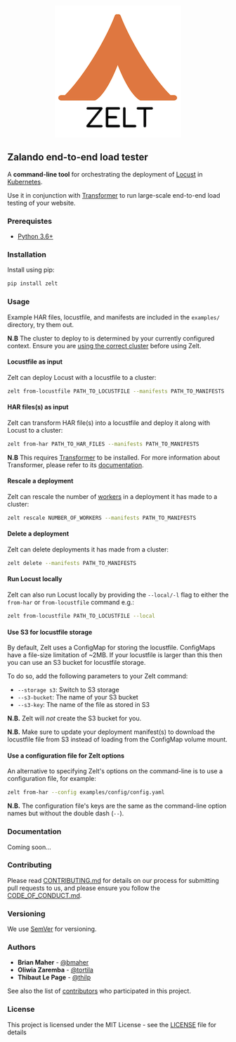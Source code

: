 <p align="center"><img src="images/zelt.png"/></p>

## Zalando end-to-end load tester

A **command-line tool** for orchestrating the deployment of [Locust][] in [Kubernetes][].

Use it in conjunction with [Transformer][] to run large-scale end-to-end load testing of your website.

### Prerequistes

- [Python 3.6+][]

### Installation

Install using pip:

```bash
pip install zelt
```

### Usage

Example HAR files, locustfile, and manifests are included in the `examples/` directory, try them out.

**N.B** The cluster to deploy to is determined by your currently configured context. Ensure you are [using the correct cluster][] before using Zelt.

#### Locustfile as input

Zelt can deploy Locust with a locustfile to a cluster:

```bash
zelt from-locustfile PATH_TO_LOCUSTFILE --manifests PATH_TO_MANIFESTS
```

#### HAR files(s) as input

Zelt can transform HAR file(s) into a locustfile and deploy it along with Locust to a cluster:

```bash
zelt from-har PATH_TO_HAR_FILES --manifests PATH_TO_MANIFESTS
```

**N.B** This requires [Transformer][] to be installed. For more information about Transformer, please refer to its [documentation][].

#### Rescale a deployment

Zelt can rescale the number of [workers][] in a deployment it has made to a cluster:

```bash
zelt rescale NUMBER_OF_WORKERS --manifests PATH_TO_MANIFESTS
```

#### Delete a deployment

Zelt can delete deployments it has made from a cluster:

```bash
zelt delete --manifests PATH_TO_MANIFESTS
```

#### Run Locust locally

Zelt can also run Locust locally by providing the `--local/-l` flag to either the `from-har` or `from-locustfile` command e.g.:

```bash
zelt from-locustfile PATH_TO_LOCUSTFILE --local
```

#### Use S3 for locustfile storage

By default, Zelt uses a ConfigMap for storing the locustfile. ConfigMaps have a file-size limitation of ~2MB. If your locustfile is larger than this then you can use an S3 bucket for locustfile storage.

To do so, add the following parameters to your Zelt command:

- `--storage s3`: Switch to S3 storage
- `--s3-bucket`: The name of your S3 bucket
- `--s3-key`: The name of the file as stored in S3

**N.B.** Zelt will _not_ create the S3 bucket for you.

**N.B.** Make sure to update your deployment manifest(s) to download the locustfile file from S3 instead of loading from the ConfigMap volume mount.

#### Use a configuration file for Zelt options

An alternative to specifying Zelt's options on the command-line is to use a configuration file, for example:

```bash
zelt from-har --config examples/config/config.yaml
```

**N.B.** The configuration file's keys are the same as the command-line option names but without the double dash (`--`).

### Documentation

Coming soon...

### Contributing

Please read [CONTRIBUTING.md](CONTRIBUTING.md) for details on our process for submitting pull requests to us, and please ensure you follow the [CODE_OF_CONDUCT.md](CODE_OF_CONDUCT.md).

### Versioning

We use [SemVer][] for versioning.

### Authors

- **Brian Maher** - [@bmaher][]
- **Oliwia Zaremba** - [@tortila][]
- **Thibaut Le Page** - [@thilp][]

See also the list of [contributors](CONTRIBUTORS.md) who participated in this project.

### License

This project is licensed under the MIT License - see the [LICENSE](LICENSE) file for details

[Locust]: https://locust.io/
[Kubernetes]: https://kubernetes.io/
[Transformer]: https://github.com/zalando-incubator/transformer
[Python 3.6+]: https://www.python.org/downloads/
[using the correct cluster]: https://kubernetes.io/docs/reference/kubectl/cheatsheet/#kubectl-context-and-configuration
[documentation]: https://transformer.readthedocs.io/
[workers]: https://docs.locust.io/en/stable/running-locust-distributed.html
[@bmaher]: https://github.com/bmaher
[@tortila]: https://github.com/tortila
[@thilp]: https://github.com/thilp
[SemVer]: http://semver.org/
